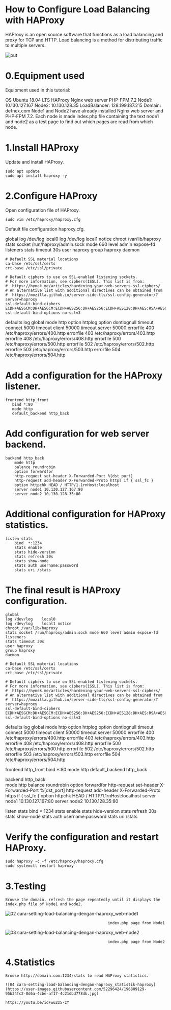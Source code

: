 # How to Configure Load Balancing with HAProxy

HAProxy is an open source software that functions as a load balancing and proxy for TCP and HTTP. Load balancing is a method for distributing traffic to multiple servers.

![out](https://user-images.githubusercontent.com/52296424/196805772-4074e317-d9aa-4106-b862-6c816298e8cb.jpg)

# 0.Equipment used
Equipment used in this tutorial:

OS Ubuntu 18.04 LTS
HAProxy
Nginx web server
PHP-FPM 7.2
Node1: 10.130.127.167
Node2: 10.130.128.35
LoadBalancer: 128.199.187.215
Domain: defnex.com
Node1 and Node2 have already installed Nginx web server and PHP-FPM 7.2. Each node is made index.php file containing the text node1 and node2 as a test page to find out which pages are read from which node.

# 1.Install HAProxy
Update and install HAProxy.

    sudo apt update
    sudo apt install haproxy -y    

# 2.Configure HAProxy
Open configuration file of HAProxy.

    sudo vim /etc/haproxy/haproxy.cfg

Default file configuration haproxy.cfg.

global
    log /dev/log    local0
    log /dev/log    local1 notice
    chroot /var/lib/haproxy
    stats socket /run/haproxy/admin.sock mode 660 level admin expose-fd listeners
    stats timeout 30s
    user haproxy
    group haproxy
    daemon

    # Default SSL material locations
    ca-base /etc/ssl/certs
    crt-base /etc/ssl/private

    # Default ciphers to use on SSL-enabled listening sockets.
    # For more information, see ciphers(1SSL). This list is from:
    #  https://hynek.me/articles/hardening-your-web-servers-ssl-ciphers/
    # An alternative list with additional directives can be obtained from
    #  https://mozilla.github.io/server-side-tls/ssl-config-generator/?server=haproxy
    ssl-default-bind-ciphers ECDH+AESGCM:DH+AESGCM:ECDH+AES256:DH+AES256:ECDH+AES128:DH+AES:RSA+AESGCM:RSA+AES:!aNULL:!MD5:!DSS
    ssl-default-bind-options no-sslv3

defaults
    log     global
    mode    http
    option  httplog
    option  dontlognull
    timeout connect 5000
    timeout client  50000
    timeout server  50000
    errorfile 400 /etc/haproxy/errors/400.http
    errorfile 403 /etc/haproxy/errors/403.http
    errorfile 408 /etc/haproxy/errors/408.http
    errorfile 500 /etc/haproxy/errors/500.http
    errorfile 502 /etc/haproxy/errors/502.http
    errorfile 503 /etc/haproxy/errors/503.http
    errorfile 504 /etc/haproxy/errors/504.http
    
# Add a configuration for the HAProxy listener.
    
    frontend http_front
       bind *:80
       mode http
       default_backend http_back
       
       
# Add configuration for web server backend.   
    backend http_back    
        mode http
        balance roundrobin
        option forwardfor
        http-request set-header X-Forwarded-Port %[dst_port]
        http-request add-header X-Forwarded-Proto https if { ssl_fc }
        option httpchk HEAD / HTTP/1.1rnHost:localhost
        server node1 10.130.127.167:80
        server node2 10.130.128.35:80
       
# Additional configuration for HAProxy statistics.

    listen stats 
        bind  *:1234
        stats enable
        stats hide-version
        stats refresh 30s
        stats show-node
        stats auth username:password
        stats uri /stats   
        
# The final result is HAProxy configuration.
    global
    log /dev/log    local0
    log /dev/log    local1 notice
    chroot /var/lib/haproxy
    stats socket /run/haproxy/admin.sock mode 660 level admin expose-fd listeners
    stats timeout 30s
    user haproxy
    group haproxy
    daemon

    # Default SSL material locations
    ca-base /etc/ssl/certs
    crt-base /etc/ssl/private

    # Default ciphers to use on SSL-enabled listening sockets.
    # For more information, see ciphers(1SSL). This list is from:
    #  https://hynek.me/articles/hardening-your-web-servers-ssl-ciphers/
    # An alternative list with additional directives can be obtained from
    #  https://mozilla.github.io/server-side-tls/ssl-config-generator/?server=haproxy
    ssl-default-bind-ciphers ECDH+AESGCM:DH+AESGCM:ECDH+AES256:DH+AES256:ECDH+AES128:DH+AES:RSA+AESGCM:RSA+AES:!aNULL:!MD5:!DSS
    ssl-default-bind-options no-sslv3

defaults
    log     global
    mode    http
    option  httplog
    option  dontlognull
    timeout connect 5000
    timeout client  50000
    timeout server  50000
    errorfile 400 /etc/haproxy/errors/400.http
    errorfile 403 /etc/haproxy/errors/403.http
    errorfile 408 /etc/haproxy/errors/408.http
    errorfile 500 /etc/haproxy/errors/500.http
    errorfile 502 /etc/haproxy/errors/502.http
    errorfile 503 /etc/haproxy/errors/503.http
    errorfile 504 /etc/haproxy/errors/504.http

frontend http_front
   bind *:80
   mode http
   default_backend http_back

backend http_back    
    mode http
    balance roundrobin
    option forwardfor
    http-request set-header X-Forwarded-Port %[dst_port]
    http-request add-header X-Forwarded-Proto https if { ssl_fc }
    option httpchk HEAD / HTTP/1.1rnHost:localhost
    server node1 10.130.127.167:80
    server node2 10.130.128.35:80

listen stats 
    bind *:1234
    stats enable
    stats hide-version
    stats refresh 30s
    stats show-node
    stats auth username:password
    stats uri /stats        
   
# Verify the configuration and restart HAProxy.

    sudo haproxy -c -f /etc/haproxy/haproxy.cfg
    sudo systemctl restart haproxy
 
# 3.Testing
    Browse the domain, refresh the page repeatedly until it displays the index.php file of Node1 and Node2.

 ![02 cara-setting-load-balancing-dengan-haproxy_web-node1](https://user-images.githubusercontent.com/52296424/196808827-264d8240-b023-455b-8e4a-ac045d6a09e4.jpg)
 
                                                 index.php page from Node1
 
 ![03 cara-setting-load-balancing-dengan-haproxy_web-node2](https://user-images.githubusercontent.com/52296424/196808975-5fdb273f-75e8-4150-903f-91413d302358.jpg)

                                                 index.php page from Node2
 
 
# 4.Statistics
    Browse http://domain.com:1234/stats to read HAProxy statistics.
    
    ![04 cara-setting-load-balancing-dengan-haproxy_statistik-haproxy](https://user-images.githubusercontent.com/52296424/196809129-95b34fc2-8d6a-4cbe-af17-4c21dbd778db.jpg)

    https://youtu.be/idFwu2z5-zY

 
 
 
 
 
